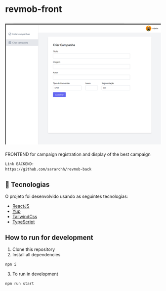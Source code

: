 # revmob-front

<h2  align="center">
<img  alt="cover-alt"  src=".github/image.png" />
</h2>

FRONTEND for campaign registration and display of the best campaign


```bash
Link BACKEND: 
https://github.com/sararchh/revmob-back
```

## 🧪 Tecnologias

O projeto foi desenvolvido usando as seguintes tecnologias:
  

- [ReactJS](https://reactjs.org/docs/forms.html)
- [Yup](https://www.npmjs.com/package/yup)
- [TailwindCss](https://tailwindcss.com/)
- [TypeScript](https://www.typescriptlang.org/)

## How to run for development

1. Clone this repository
2. Install all dependencies

```bash
npm i
```

3. To run in development
```bash
npm run start
```

